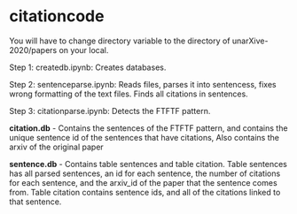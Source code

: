 # citationcode

You will have to change directory variable to the directory of unarXive-2020/papers on your local. 

Step 1: createdb.ipynb: Creates databases. 

Step 2: sentenceparse.ipynb: Reads files, parses it into sentencess, fixes wrong formatting of the text files. Finds all citations in sentences. 

Step 3: citationparse.ipynb: Detects the FTFTF pattern. 

**citation.db** - Contains the sentences of the FTFTF pattern, and contains the unique sentence id of the sentences that have citations, Also contains the arxiv of the original paper 

**sentence.db** - Contains table sentences and table citation. 
Table sentences has all parsed sentences, an id for each sentence, the number of citations for each sentence, and the arxiv_id of the paper that the sentence comes from. Table citation contains sentence ids, and all of the citations linked to that sentence. 
